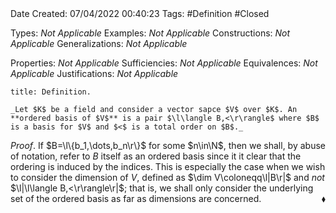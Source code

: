 <br />
<br />

Date Created: 07/04/2022 00:40:23
Tags: #Definition #Closed

Types: _Not Applicable_
Examples: _Not Applicable_
Constructions: _Not Applicable_
Generalizations: _Not Applicable_

Properties: _Not Applicable_
Sufficiencies: _Not Applicable_
Equivalences: _Not Applicable_
Justifications: _Not Applicable_

``` ad-Definition
title: Definition.

_Let $K$ be a field and consider a vector sapce $V$ over $K$. An **ordered basis of $V$** is a pair $\l\langle B,<\r\rangle$ where $B$ is a basis for $V$ and $<$ is a total order on $B$._

```

_Proof_. If $B=\l\{b_1,\dots,b_n\r\}$ for some $n\in\N$, then we shall, by abuse of notation, refer to $B$ itself as an ordered basis since it it clear that the ordering is induced by the indices. This is especially the case when we wish to consider the dimension of $V$, defined as $\dim V\coloneqq\l|B\r|$ and _not_ $\l|\l\langle B,<\r\rangle\r|$; that is, we shall only consider the underlying set of the ordered basis as far as dimensions are concerned.<span style="float:right;">$\blacklozenge$</span>

